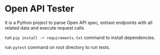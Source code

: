 # Open API Tester
It is a Python project to parse Open API spec, extraxt endpoints with all related data and execute request calls

run `pip install -r requirements.txt` command to install dependencies.

run `pytest` command on root directory to run tests.
